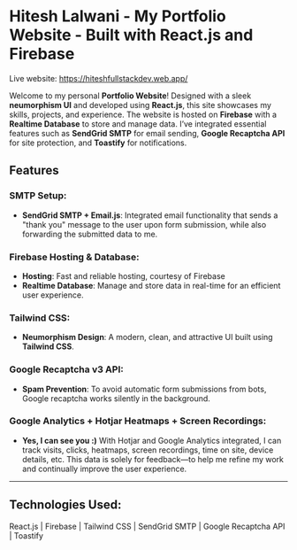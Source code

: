 # Hitesh Lalwani - My Portfolio Website - Built with React.js and Firebase
Live website: https://hiteshfullstackdev.web.app/

Welcome to my personal **Portfolio Website**! Designed with a sleek **neumorphism UI** and developed using **React.js**, this site showcases my skills, projects, and experience. The website is hosted on **Firebase** with a **Realtime Database** to store and manage data. I’ve integrated essential features such as **SendGrid SMTP** for email sending, **Google Recaptcha API** for site protection, and **Toastify** for notifications.

## Features

### SMTP Setup:
- **SendGrid SMTP + Email.js**: Integrated email functionality that sends a "thank you" message to the user upon form submission, while also forwarding the submitted data to me.

### Firebase Hosting & Database:
- **Hosting**: Fast and reliable hosting, courtesy of Firebase
- **Realtime Database**: Manage and store data in real-time for an efficient user experience.

### Tailwind CSS:
- **Neumorphism Design**: A modern, clean, and attractive UI built using **Tailwind CSS**.

### Google Recaptcha v3 API:
- **Spam Prevention**: To avoid automatic form submissions from bots, Google recaptcha works silently in the background.

### Google Analytics + Hotjar Heatmaps + Screen Recordings:
- **Yes, I can see you :)**  With Hotjar and Google Analytics integrated, I can track visits, clicks, heatmaps, screen recordings, time on site, device details, etc. This data is solely for feedback—to help me refine my work and continually improve the user experience.


---

## Technologies Used:
React.js | Firebase | Tailwind CSS | SendGrid SMTP | Google Recaptcha API | Toastify

